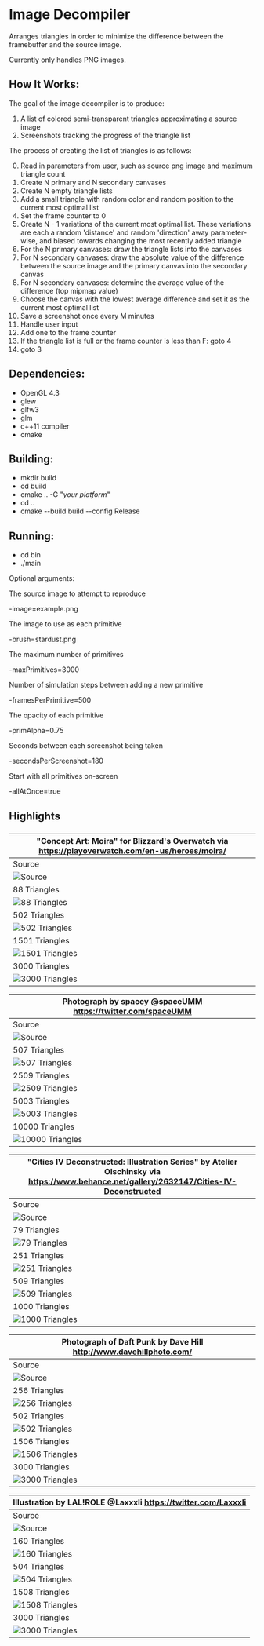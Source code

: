 # Image Decompiler

Arranges triangles in order to minimize the difference between the framebuffer and the source image.

Currently only handles PNG images.

## How It Works:

The goal of the image decompiler is to produce:

1. A list of colored semi-transparent triangles approximating a source image
2. Screenshots tracking the progress of the triangle list

The process of creating the list of triangles is as follows:

0. Read in parameters from user, such as source png image and maximum triangle count
1. Create N primary and N secondary canvases
2. Create N empty triangle lists
3. Add a small triangle with random color and random position to the current most optimal list
4. Set the frame counter to 0
5. Create N - 1 variations of the current most optimal list. These variations are each a random 'distance' and random 'direction' away parameter-wise, and biased towards changing the most recently added triangle
6. For the N primary canvases: draw the triangle lists into the canvases
7. For N secondary canvases: draw the absolute value of the difference between the source image and the primary canvas into the secondary canvas
8. For N secondary canvases: determine the average value of the difference (top mipmap value)
9. Choose the canvas with the lowest average difference and set it as the current most optimal list
10. Save a screenshot once every M minutes
11. Handle user input
12. Add one to the frame counter
13. If the triangle list is full or the frame counter is less than F: goto 4
14. goto 3

## __Dependencies:__

* OpenGL 4.3
* glew
* glfw3
* glm
* c++11 compiler
* cmake
  
## __Building:__

* mkdir build
* cd build
* cmake .. -G "*your platform*"
* cd ..
* cmake --build build --config Release

## __Running:__

* cd bin
* ./main 

Optional arguments:
  
  The source image to attempt to reproduce
  
  -image=example.png 
  
  The image to use as each primitive
  
  -brush=stardust.png 
  
  The maximum number of primitives
  
  -maxPrimitives=3000 
  
  Number of simulation steps between adding a new primitive
  
  -framesPerPrimitive=500 
  
  The opacity of each primitive
  
  -primAlpha=0.75 
  
  Seconds between each screenshot being taken
  
  -secondsPerScreenshot=180

  Start with all primitives on-screen

  -allAtOnce=true


## Highlights

### 

| "Concept Art: Moira" for Blizzard's Overwatch via https://playoverwatch.com/en-us/heroes/moira/ |
|--------------------------------------------------------------------------------------------------|
| Source |
| ![Source](highlights/1moira6.png "Source") |
| 88 Triangles |
| ![](highlights/1moira6_0008_0088.png "88 Triangles") |
| 502 Triangles |
| ![](highlights/1moira6_0062_0502.png "502 Triangles") |
| 1501 Triangles |
| ![](highlights/1moira6_0257_1501.png "1501 Triangles") |
| 3000 Triangles |
| ![](highlights/1moira6_0978_3000.png "3000 Triangles") |

| Photograph by spacey @spaceUMM https://twitter.com/spaceUMM |
|-------------------------------------------------------------|
| Source |
| ![](highlights/2delorean1.png "Source") |
| 507 Triangles |
| ![](highlights/2delorean1_0049_0507.png "507 Triangles") |
| 2509 Triangles |
| ![](highlights/2delorean1_0395_2509.png "2509 Triangles") |
| 5003 Triangles |
| ![](highlights/2delorean1_0882_5003.png "5003 Triangles") |
| 10000 Triangles |
| ![](highlights/2delorean1_1993_10000.png "10000 Triangles") |

| "Cities IV Deconstructed: Illustration Series" by Atelier Olschinsky via https://www.behance.net/gallery/2632147/Cities-IV-Deconstructed |
| -------------------------------------------------------------|
| Source |
| ![](highlights/3deconstructed_cities.png "Source") |
| 79 Triangles |
| ![](highlights/3deconstructed_cities_0006_0079.png "79 Triangles") |
| 251 Triangles |
| ![](highlights/3deconstructed_cities_0020_0251.png "251 Triangles") |
| 509 Triangles |
| ![](highlights/3deconstructed_cities_0041_0509.png "509 Triangles") |
| 1000 Triangles |
| ![](highlights/3deconstructed_cities_0100_1000.png "1000 Triangles") |

| Photograph of Daft Punk by Dave Hill http://www.davehillphoto.com/ |
|--------------------------------------------------------------------|
| Source |
| ![](highlights/4daft_punk_disco.png "Source") |
| 256 Triangles |
| ![](highlights/4daft_punk_disco_0024_0256.png "256 Triangles") |
| 502 Triangles |
| ![](highlights/4daft_punk_disco_0048_0502.png "502 Triangles") |
| 1506 Triangles |
| ![](highlights/4daft_punk_disco_0146_1506.png "1506 Triangles") |
| 3000 Triangles |
| ![](highlights/4daft_punk_disco_0437_3000.png "3000 Triangles") |

| Illustration by LAL!ROLE @Laxxxli https://twitter.com/Laxxxli |
|---------------------------------------------------------------|
| Source |
| ![](highlights/5purple_cutie_cat2.png "Source") |
| 160 Triangles |
| ![](highlights/5purple_cutie_cat2.png_0008_0160.png "160 Triangles") |
| 504 Triangles |
| ![](highlights/5purple_cutie_cat2.png_0029_0504.png "504 Triangles") |
| 1508 Triangles |
| ![](highlights/5purple_cutie_cat2.png_0103_1508.png "1508 Triangles") |
| 3000 Triangles |
| ![](highlights/5purple_cutie_cat2.png_0262_3000.png "3000 Triangles") |
